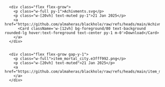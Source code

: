       <div class="flex flex-grow">
        <p class="w-full py-1">Achivments.svg</p>
        <p class="w-[20vh] text-muted py-1">21 Jan 2025</p>
        <a href="https://github.com/almaheras/blackhole/raw/refs/heads/main/Achivments.svg">
          <Card className='w-[12vh] bg-foreground/80 text-background rounded-lg hover:text-foreground text-center py-1 m-0'>Download</Card>
        </a>
      </div>
    

      <div class="flex flex-grow gap-y-1">
        <p class="w-full">item_mortal_city.e3fff992.png</p>
        <p class="w-[20vh] text-muted">21 Jan 2025</p>
        <a href="https://github.com/almaheras/blackhole/raw/refs/heads/main/item_mortal_city.e3fff992.png">Download
        </a>
      </div>
    